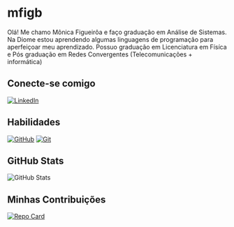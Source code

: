 # mfigb
Olá! Me chamo Mônica Figueirôa e faço graduação em Análise de Sistemas. 
Na Diome estou aprendendo algumas linguagens de programação para aperfeiçoar meu aprendizado.
Possuo graduação em Licenciatura em Físíca e Pós graduação em Redes Convergentes (Telecomunicações + informática)

## Conecte-se comigo
[![LinkedIn](https://img.shields.io/badge/LinkedIn-0077B5?style=for-the-badge&logo=linkedin&logoColor=white)](https://www.linkedin.com/in/m%C3%B4nica-f-aba8a234?utm_source=share&utm_campaign=share_via&utm_content=profile&utm_medium=android_app)

## Habilidades
[![GitHub](https://img.shields.io/badge/GitHub-ec63a1?style=for-the-badge&logo=github&logoColor=white)](https://docs.github.com/)
[![Git](https://img.shields.io/badge/Git-ec63a1?style=for-the-badge&logo=git&logoColor=fff)](https://docs.git-scm.com/doc)


## GitHub Stats
![GitHub Stats](https://github-readme-stats.vercel.app/api?username=mfigb&theme=transparent&bg_color=000&border_color=30A3DC&show_icons=true&icon_color=30A3DC&title_color=E94D5F&text_color=FFF)

## Minhas Contribuições
[![Repo Card](https://github-readme-stats.vercel.app/api/pin/?username=mfigb&repo=dio-lab-open-source&bg_color=000&border_color=30A3DC&show_icons=true&icon_color=30A3DC&title_color=E94D5F&text_color=FFF)](https://github.com/mfigb/dio-lab-open-source)


